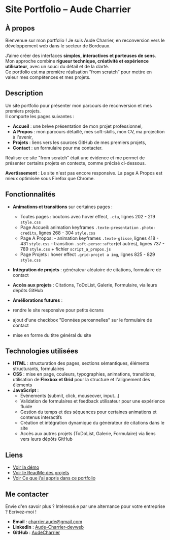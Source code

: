 # Site Portfolio – Aude Charrier

## À propos
Bienvenue sur mon portfolio !
Je suis Aude Charrier, en reconversion vers le développement web dans le secteur de Bordeaux.  

J’aime créer des interfaces **simples, interactives et porteuses de sens**.  
Mon approche combine **rigueur technique, créativité et expérience utilisateur**, avec un souci du détail et de la clarté.  
Ce portfolio est ma première réalisation “from scratch” pour mettre en valeur mes compétences et mes projets.

## Description
Un site portfolio pour présenter mon parcours de reconversion et mes premiers projets.  
Il comporte les pages suivantes :
- **Accueil** : une brève présentation de mon projet professionnel,
- **A Propos** : mon parcours détaillé, mes soft-skills, mon CV, ma projection à l'avenir,
- **Projets**  : liens vers les sources GitHub de mes premiers projets,  
- **Contact** : un formulaire pour me contacter.  

Réaliser ce site "from scratch" était une évidence et me permet de présenter certains projets en contexte, comme précisé ci-dessous.

**Avertissement** : Le site n'est pas encore responsive. La page A Propos est mieux optimisée sous Firefox que Chrome.

## Fonctionnalités
- **Animations et transitions** sur certaines pages :
    - Toutes pages : boutons avec hover effect, `.cta`, lignes 202 - 219 `style.css`
    - Page Accueil:  animation keyframes `.texte-presentation` `.photo-credits`, lignes 268 - 304 `style.css`
    - Page A Propos: - animation keyframes `.texte-glisse`, lignes 418 - 431 `style.css`
                    - transition `.soft-perso::after`(et autres), lignes 737 - 789 `style.css` + fichier `script_a_propos.js`
    - Page Projets : hover effect `.grid-projet a img`, lignes 825 - 829 `style.css`

- **Intégration de projets** : générateur aléatoire de citations, formulaire de contact
- **Accès aux projets** : Citations, ToDoList, Galerie, Formulaire, via leurs dépôts GitHub

- **Améliorations futures** :
- rendre le site responsive pour petits écrans
- ajout d'une checkbox "Données perosnnelles" sur le formulaire de contact
- mise en forme du titre général du site

## Technologies utilisées
- **HTML** : structuration des pages, sections sémantiques, éléments structurants, formulaires
- **CSS** : mise en page, couleurs, typographies, animations, transitions, utilisation de **Flexbox et Grid** pour la structure et l'alignement des éléments  
- **JavaScript** :  
    - Événements (submit, click, mouseover, input…)  
    - Validation de formulaires et feedback utilisateur pour une expérience fluide  
    - Gestion du temps et des séquences pour certaines animations et contenus interactifs  
    - Création et intégration dynamique du générateur de citations dans le site  
    - Accès aux autres projets (ToDoList, Galerie, Formulaire) via liens vers leurs dépôts GitHub

## Liens
- [Voir la démo](https://audecharrier.github.io/Portfolio/) 
- [Voir le ReadMe des projets](./projets/Portfolio_ReadMe.md) 
- [Voir Ce que j'ai appris dans ce portfolio](./pdf/Les_commandements_du_codeur.pdf)

## Me contacter
Envie d'en savoir plus ? Intéressé.e par une alternance pour votre entreprise ? Ecrivez-moi !
- **Email** : [charrier.aude@gmail.com](mailto:charrier.aude@gmail.com)  
- **LinkedIn** : [Aude-Charrier-devweb](https://www.linkedin.com/in/aude-charrier-devweb/)  
- **GitHub** : [AudeCharrier](https://github.com/AudeCharrier/)





